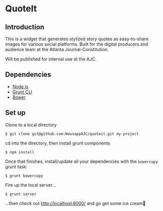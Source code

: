 # QuoteIt

## Introduction

This is a widget that generates stylized story quotes as easy-to-share images for various social platforms. Built for the digital producers and audience team at the Atlanta Journal-Constitution.

Will be published for internal use at the AJC.

## Dependencies

- [Node.js](https://nodejs.org/)
- [Grunt CLI](http://gruntjs.com/getting-started)
- [Bower](http://bower.io/)

## Set up

Clone to a local directory

	$ git clone git@github.com:NewsappAJC/quoteit.git my-project

cd into the directory, then install grunt components

	$ npm install

Once that finishes, install/update all your dependencies with the `` bowercopy `` grunt task:

	$ grunt bowercopy

Fire up the local server...

	$ grunt server

...then check out [http://localhost:8000/](http://localhost:8000/) and go get some ice cream🍦